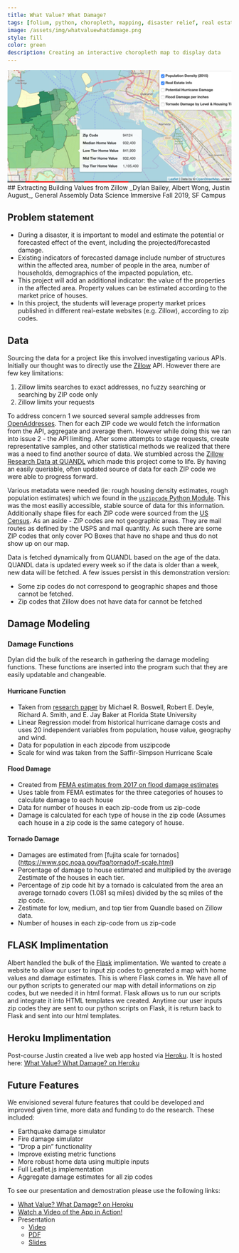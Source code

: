 ```yaml
---
title: What Value? What Damage?
tags: [folium, python, choropleth, mapping, disaster relief, real estate, Leaflet.JS, Flask, Heroku]
image: /assets/img/whatvaluewhatdamage.png
style: fill
color: green
description: Creating an interactive choropleth map to display data
---
```

<img src="/assets/img/whatvaluewhatdamage.png">
## Extracting Building Values from Zillow
_Dylan Bailey, Albert Wong, Justin August_, General Assembly Data Science Immersive Fall 2019, SF Campus

## Problem statement

- During a disaster, it is important to model and estimate the potential or forecasted effect of the event, including the projected/forecasted damage.
- Existing indicators of forecasted damage include number of structures within the affected area, number of people in the area, number of households, demographics of the impacted population, etc.
- This project will add an additional indicator: the value of the properties in the affected area. Property values can be estimated according to the market price of houses.
- In this project, the students will leverage property market prices published in different real-estate websites (e.g. Zillow), according to zip codes.

## Data

Sourcing the data for a project like this involved investigating various APIs. Initially our thought was to directly use the [Zillow](http://zillow.com) API. However there are few key limitations:
1. Zillow limits searches to exact addresses, no fuzzy searching or searching by ZIP code only
2. Zillow limits your requests

To address concern 1 we sourced several sample addresses from [OpenAddresses](https://openaddresses.io/). Then for each ZIP code we would fetch the information from the API, aggregate and average them. However while doing this we ran into issue 2 - the API limiting. After some attempts to stage requests, create representative samples, and other statistical methods we realized that there was a need to find another source of data. We stumbled across the [Zillow Research Data at QUANDL](https://www.quandl.com/data/ZILLOW-Zillow-Real-Estate-Research) which made this project come to life. By having an easily queriable, often updated source of data for each ZIP code we were able to progress forward.

Various metadata were needed (ie: rough housing density estimates, rough population estimates) which we found in the [`uszipcode` Python Module](https://uszipcode.readthedocs.io/index.html). This was the most easiliy accessible, stable source of data for this information. Additionally shape files for each ZIP code were sourced from the [US Census](https://www.census.gov/data.html). As an aside - ZIP codes are not geographic areas. They are mail routes as defined by the USPS and mail quantity. As such there are some ZIP codes that only cover PO Boxes that have no shape and thus do not show up on our map.

Data is fetched dynamically from QUANDL based on the age of the data. QUANDL data is updated every week so if the data is older than a week, new data will be fetched. A few issues persist in this demonstration version:
- Some zip codes do not correspond to geographic shapes and those cannot be fetched.
- Zip codes that Zillow does not have data for cannot be fetched


## Damage Modeling

### Damage Functions

Dylan did the bulk of the research in gathering the damage modeling functions. These functions are inserted into the program such that they are easily updatable and changeable.

#### Hurricane Function

- Taken from [research paper](http://digitalcommons.calpoly.edu/cgi/viewcontent.cgi?article=1119&context=crp_fac) by Michael R. Boswell, Robert E. Deyle, Richard A. Smith, and E. Jay Baker at Florida State University 
- Linear Regression model from historical hurricane damage costs and uses 20 independent variables from population, house value, geography and wind.
- Data for population in each zipcode from uszipcode
- Scale for wind was taken from the Saffir-Simpson Hurricane Scale

#### Flood Damage

- Created from [FEMA estimates from 2017 on flood damage estimates](https://www.fema.gov/media-library-data/1499290622913-0bcd74f47bf20aa94998a5a920837710/Flood_Loss_Estimations_2017.pdf)
- Uses table from FEMA estimates for the three categories of houses to calculate damage to each house
- Data for number of houses in each zip-code from us zip-code
- Damage is calculated for each type of house in the zip code (Assumes each house in a zip code is the same category of house.

#### Tornado Damage

- Damages are estimated from [fujita scale for tornados] (https://www.spc.noaa.gov/faq/tornado/f-scale.html)
- Percentage of damage to house estimated and multiplied by the average Zestimate of the houses in each tier.
- Percentage of zip code hit by a tornado is calculated from the area an average tornado covers (1.081 sq miles) divided by the sq miles of the zip code.
- Zestimate for low, medium, and top tier from Quandle based on Zillow data.
- Number of houses in each zip-code from us zip-code

## FLASK Implimentation

Albert handled the bulk of the [Flask](https://www.fullstackpython.com/flask.html) implimentation. We wanted to create a website to allow our user to input zip codes to generated a map with home values and damage estimates. This is where Flask comes in. We have all of our python scripts to generated our map with detail informations on zip codes, but we needed it in html format. Flask allows us to run our scripts and integrate it into HTML templates we created. Anytime our user inputs zip codes they are sent to our python scripts on Flask, it is return back to Flask and sent into our html templates.

## Heroku Implimentation

Post-course Justin created a live web app hosted via [Heroku](http://heroku.com). It is hosted here: [What Value? What Damage? on Heroku](https://what-value-what-damage.herokuapp.com/)

## Future Features

We envisioned several future features that could be developed and improved given time, more data and funding to do the research. These included: 

- Earthquake damage simulator
- Fire damage simulator
- “Drop a pin” functionality
- Improve existing metric functions
- More robust home data using multiple inputs
- Full Leaflet.js implementation
- Aggregate damage estimates for all zip codes

To see our presentation and demostration please use the following links:

- [What Value? What Damage? on Heroku](https://what-value-what-damage.herokuapp.com/)
- [Watch a Video of the App in Action!](media/app_demo.mp4)
- Presentation
	- [Video](media/presentation.mp4)
	- [PDF](media/Damage%20Estimate%20by%20Zipcode.pdf)
	- [Slides](https://docs.google.com/presentation/d/1RO0ZZt118jAWgInrZFqbA0gMPzDycVqmgpj8uQTybpY/edit#slide=id.p)